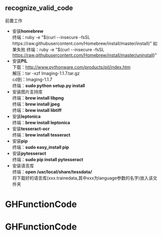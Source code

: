 ## recognize_valid_code
前置工作  
- 安装**homebrew**  
 	终端：ruby -e "$(curl --insecure -fsSL https://raw.githubusercontent.com/Homebrew/install/master/install)"  
	如果失败  
	终端：ruby -e "$(curl --insecure -fsSL https://raw.githubusercontent.com/Homebrew/install/master/uninstall)"  
- 安装**PIL**  
	下载：http://www.pythonware.com/products/pil/index.htm  
	解压：tar -xzf Imaging-1.1.7.tar.gz  
	cd到：Imaging-1.1.7  
	终端：**sudo python setup.py install**  
- 安装图片支持库  
	终端：**brew install libpng**  
	终端：**brew install jpeg**  
	终端：**brew install libtiff**  
- 安装**leptonica**  
	终端：**brew install leptonica**  
- 安装**tesseract-ocr**  
	终端：**brew install tesseract**  
- 安装**pip**  
	终端：**sudo easy_install pip**  
- 安装**pytesseract**  
	终端：**sudo pip install pytesseract**   
- 安装语言库  
	终端：**open /usr/local/share/tessdata/**  
	将下载好的语言库(xxx.trainedata,其中xxx为language参数的名字)放入该文件夹
# GHFunctionCode
# GHFunctionCode
